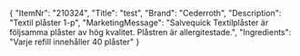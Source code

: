 {
  "ItemNr": "210324",
  "Title": "test",
  "Brand": "Cederroth",
  "Description": "Textil plåster 1-p",
  "MarketingMessage": "Salvequick Textilplåster är följsamma plåster av hög kvalitet. Plåstren är allergitestade.",
  "Ingredients": "Varje refill innehåller 40 plåster"
}